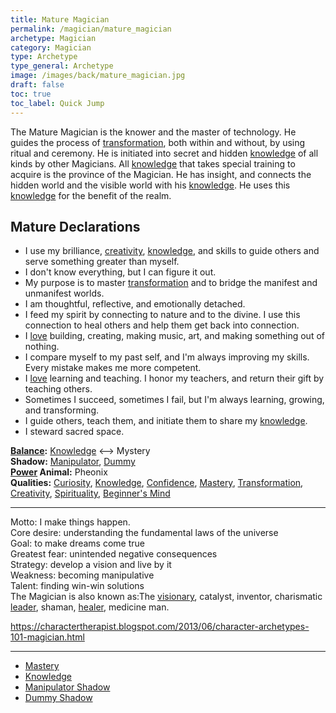 ```yaml
---
title: Mature Magician
permalink: /magician/mature_magician
archetype: Magician
category: Magician
type: Archetype
type_general: Archetype
image: /images/back/mature_magician.jpg
draft: false
toc: true
toc_label: Quick Jump
---
```

 The Mature Magician is the knower and the master of technology. He guides the process of [transformation](/magician/body/creator/transformation), both within and without, by using ritual and ceremony. He is initiated into secret and hidden [knowledge](/magician/mature_magician/knowledge) of all kinds by other Magicians. All [knowledge](/magician/mature_magician/knowledge) that takes special training to acquire is the province of the Magician. He has insight, and connects the hidden world and the visible world with his [knowledge](/magician/mature_magician/knowledge). He uses this [knowledge](/magician/mature_magician/knowledge) for the benefit of the realm.  
  
  
## Mature Declarations  
- I use my brilliance, [creativity](/magician/body/creator/creativity), [knowledge](/magician/mature_magician/knowledge), and skills to guide others and serve something greater than myself.   
- I don't know everything, but I can figure it out.   
- My purpose is to master [transformation](/magician/body/creator/transformation) and to bridge the manifest and unmanifest worlds.  
- I am thoughtful, reflective, and emotionally detached.  
- I feed my spirit by connecting to nature and to the divine. I use this connection to heal others and help them get back into connection.   
- I [love](/lover/heart/romantic/love) building, creating, making music, art, and making something out of nothing.   
- I compare myself to my past self, and I'm always improving my skills. Every mistake makes me more competent.   
- I [love](/lover/heart/romantic/love) learning and teaching. I honor my teachers, and return their gift by teaching others.   
- Sometimes I succeed, sometimes I fail, but I'm always learning, growing, and transforming.  
- I guide others, teach them, and initiate them to share my [knowledge](/magician/mature_magician/knowledge).  
- I steward sacred space.  
  
**[Balance](/king/body/peace_maker/balance):** [Knowledge](/magician/mature_magician/knowledge) <--> Mystery  
**Shadow:** [Manipulator](/magician/mature_magician/manipulator_shadow), [Dummy](/magician/mature_magician/dummy_shadow)  
**[Power](/king/mature_king/power) Animal:** Pheonix  
**Qualities:** [Curiosity](/magician/mind/sage/curiosity), [Knowledge](/magician/mature_magician/knowledge), [Confidence](/magician/heart/healer/confidence), [Mastery](/magician/mature_magician/mastery), [Transformation](/magician/body/creator/transformation), [Creativity](/magician/body/creator/creativity), [Spirituality](/magician/spirit/priest/spirituality), [Beginner's Mind](/magician/mind/sage/beginner's_mind)  
  
---  
  
Motto: I make things happen.  
Core desire: understanding the fundamental laws of the universe  
Goal: to make dreams come true  
Greatest fear: unintended negative consequences  
Strategy: develop a vision and live by it  
Weakness: becoming manipulative  
Talent: finding win-win solutions  
The Magician is also known as:The [visionary](/king/mind/visionary), catalyst, inventor, charismatic [leader](/king/spirit/leader), shaman, [healer](/magician/heart/healer), medicine man.  
  
https://charactertherapist.blogspot.com/2013/06/character-archetypes-101-magician.html  

---
- [Mastery](/magician/mature_magician/mastery)
- [Knowledge](/magician/mature_magician/knowledge)
- [Manipulator Shadow](/magician/mature_magician/manipulator_shadow)
- [Dummy Shadow](/magician/mature_magician/dummy_shadow)
